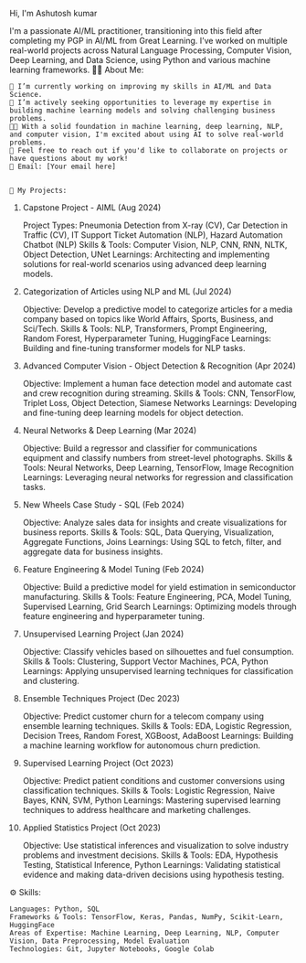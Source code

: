Hi, I'm Ashutosh kumar 

I'm a passionate AI/ML practitioner, transitioning into this field after completing my PGP in AI/ML from Great Learning. I’ve worked on multiple real-world projects across Natural Language Processing, Computer Vision, Deep Learning, and Data Science, using Python and various machine learning frameworks.
👨‍💻 About Me:

    🌱 I’m currently working on improving my skills in AI/ML and Data Science.
    💼 I’m actively seeking opportunities to leverage my expertise in building machine learning models and solving challenging business problems.
    👨‍🎓 With a solid foundation in machine learning, deep learning, NLP, and computer vision, I'm excited about using AI to solve real-world problems.
    💬 Feel free to reach out if you'd like to collaborate on projects or have questions about my work!
    📧 Email: [Your email here]


    🚀 My Projects:
1. Capstone Project - AIML (Aug 2024)

    Project Types: Pneumonia Detection from X-ray (CV), Car Detection in Traffic (CV), IT Support Ticket Automation (NLP), Hazard Automation Chatbot (NLP)
    Skills & Tools: Computer Vision, NLP, CNN, RNN, NLTK, Object Detection, UNet
    Learnings: Architecting and implementing solutions for real-world scenarios using advanced deep learning models.

2. Categorization of Articles using NLP and ML (Jul 2024)

    Objective: Develop a predictive model to categorize articles for a media company based on topics like World Affairs, Sports, Business, and Sci/Tech.
    Skills & Tools: NLP, Transformers, Prompt Engineering, Random Forest, Hyperparameter Tuning, HuggingFace
    Learnings: Building and fine-tuning transformer models for NLP tasks.


3. Advanced Computer Vision - Object Detection & Recognition (Apr 2024)

    Objective: Implement a human face detection model and automate cast and crew recognition during streaming.
    Skills & Tools: CNN, TensorFlow, Triplet Loss, Object Detection, Siamese Networks
    Learnings: Developing and fine-tuning deep learning models for object detection.

4. Neural Networks & Deep Learning (Mar 2024)

    Objective: Build a regressor and classifier for communications equipment and classify numbers from street-level photographs.
    Skills & Tools: Neural Networks, Deep Learning, TensorFlow, Image Recognition
    Learnings: Leveraging neural networks for regression and classification tasks.

5. New Wheels Case Study - SQL (Feb 2024)

    Objective: Analyze sales data for insights and create visualizations for business reports.
    Skills & Tools: SQL, Data Querying, Visualization, Aggregate Functions, Joins
    Learnings: Using SQL to fetch, filter, and aggregate data for business insights.

6. Feature Engineering & Model Tuning (Feb 2024)

    Objective: Build a predictive model for yield estimation in semiconductor manufacturing.
    Skills & Tools: Feature Engineering, PCA, Model Tuning, Supervised Learning, Grid Search
    Learnings: Optimizing models through feature engineering and hyperparameter tuning.

7. Unsupervised Learning Project (Jan 2024)

    Objective: Classify vehicles based on silhouettes and fuel consumption.
    Skills & Tools: Clustering, Support Vector Machines, PCA, Python
    Learnings: Applying unsupervised learning techniques for classification and clustering.

8. Ensemble Techniques Project (Dec 2023)

    Objective: Predict customer churn for a telecom company using ensemble learning techniques.
    Skills & Tools: EDA, Logistic Regression, Decision Trees, Random Forest, XGBoost, AdaBoost
    Learnings: Building a machine learning workflow for autonomous churn prediction.

9. Supervised Learning Project (Oct 2023)

    Objective: Predict patient conditions and customer conversions using classification techniques.
    Skills & Tools: Logistic Regression, Naive Bayes, KNN, SVM, Python
    Learnings: Mastering supervised learning techniques to address healthcare and marketing challenges.

10. Applied Statistics Project (Oct 2023)

    Objective: Use statistical inferences and visualization to solve industry problems and investment decisions.
    Skills & Tools: EDA, Hypothesis Testing, Statistical Inference, Python
    Learnings: Validating statistical evidence and making data-driven decisions using hypothesis testing.

⚙️ Skills:

    Languages: Python, SQL
    Frameworks & Tools: TensorFlow, Keras, Pandas, NumPy, Scikit-Learn, HuggingFace
    Areas of Expertise: Machine Learning, Deep Learning, NLP, Computer Vision, Data Preprocessing, Model Evaluation
    Technologies: Git, Jupyter Notebooks, Google Colab
